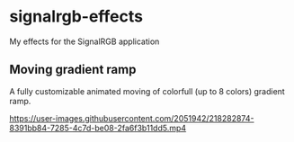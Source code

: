 # signalrgb-effects
My effects for the SignalRGB application

## Moving gradient ramp

A fully customizable animated moving of colorfull (up to 8 colors) gradient ramp.

https://user-images.githubusercontent.com/2051942/218282874-8391bb84-7285-4c7d-be08-2fa6f3b11dd5.mp4
